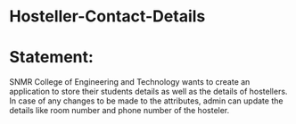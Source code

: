 # Hosteller-Contact-Details
# Statement:

SNMR College of Engineering and Technology wants to create an application to store their students details as well as the details of hostellers.
In case of any changes to be made to the attributes,  admin can update the details like room number and phone number of the hosteler.
